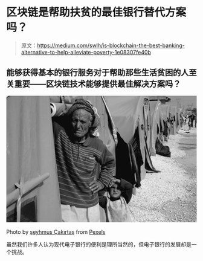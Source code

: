 # 区块链是帮助扶贫的最佳银行替代方案吗？

> 原文：<https://medium.com/swlh/is-blockchain-the-best-banking-alternative-to-help-alleviate-poverty-1e08307fe40b>

## 能够获得基本的银行服务对于帮助那些生活贫困的人至关重要——区块链技术能够提供最佳解决方案吗？

![](img/a94b52af564a5bc9a0a5835d1009fd9b.png)

Photo by [şeyhmus Çakırtaş](https://www.pexels.com/@seyhmus-cakirtas-231637?utm_content=attributionCopyText&utm_medium=referral&utm_source=pexels) from [Pexels](https://www.pexels.com/photo/gray-scale-photography-of-man-wearing-long-sleeve-shirt-735446/?utm_content=attributionCopyText&utm_medium=referral&utm_source=pexels)

虽然我们许多人认为现代电子银行的便利是理所当然的，但电子银行的发展却是一个挑战。